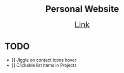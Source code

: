 <h1 align="center">Personal Website</h1>
<div align="center">
    <a href="https://nab115.github.io/" >
        <span style="font-size: 25px;">Link</span>
    </a>
</div>

# TODO
- [] Jiggle on contact icons hover
- [] Clickable list items in Projects

